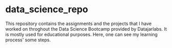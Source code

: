 # data_science_repo
This repository contains the assignments and the projects that I have worked on throghout the Data Science Bootcamp provided by Datajarlabs. It is mostly used for educational purposes.
Here, one can see my learning process' some steps.
